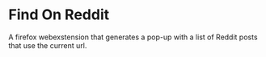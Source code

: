 # Find On Reddit

A firefox webexstension that generates a pop-up with a list of Reddit posts that use the current url.
